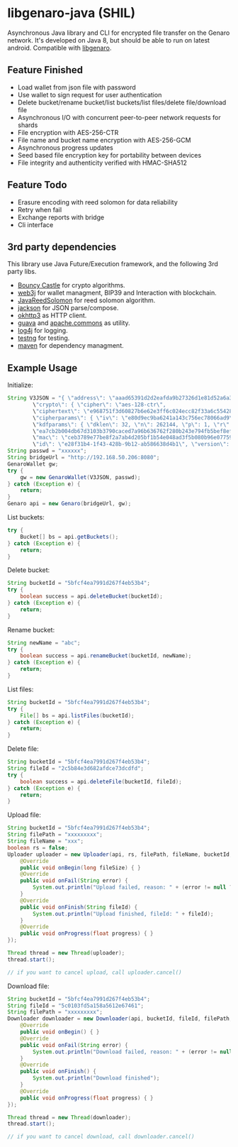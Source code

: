 # libgenaro-java (SHIL)

Asynchronous Java library and CLI for encrypted file transfer on the Genaro network. It's developed on Java 8, but should be able to run on latest android. Compatible with [libgenaro](https://github.com/GenaroNetwork/libgenaro).

## Feature Finished

- Load wallet from json file with password
- Use wallet to sign request for user authentication
- Delete bucket/rename bucket/list buckets/list files/delete file/download file
- Asynchronous I/O with concurrent peer-to-peer network requests for shards
- File encryption with AES-256-CTR
- File name and bucket name encryption with AES-256-GCM
- Asynchronous progress updates
- Seed based file encryption key for portability between devices
- File integrity and authenticity verified with HMAC-SHA512

## Feature Todo

- Erasure encoding with reed solomon for data reliability
- Retry when fail
- Exchange reports with bridge
- Cli interface

## 3rd party dependencies

This library use Java Future/Execution framework, and the following 3rd party libs.

- [Bouncy Castle](https://www.bouncycastle.org/java.html) for crypto algorithms.
- [web3j](https://github.com/web3j/web3j) for wallet managment, BIP39 and Interaction with blockchain.
- [JavaReedSolomon](https://github.com/Backblaze/JavaReedSolomon) for reed solomon algorithm.
- [jackson](https://github.com/FasterXML/jackson) for JSON parse/compose.
- [okhttp3](https://github.com/square/okhttp) as HTTP client.
- [guava](https://github.com/google/guava) and [apache.commons](https://commons.apache.org/) as utility.
- [log4j](https://logging.apache.org/log4j) for logging.
- [testng](https://testng.org/doc/index.html) for testing.
- [maven](https://maven.apache.org/) for dependency managment.

## Example Usage

Initialize:

```java
String V3JSON = "{ \"address\": \"aaad65391d2d2eafda9b27326d1e81d52a6a3dc8\",
        \"crypto\": { \"cipher\": \"aes-128-ctr\",
        \"ciphertext\": \"e968751f3d60827b6e62e3ff6c024ecc82f33a6c55428be33249c83edba444ca\",
        \"cipherparams\": { \"iv\": \"e80d9ec9ba6241a143c756ec78066ad9\" }, \"kdf\": \"scrypt\",
        \"kdfparams\": { \"dklen\": 32, \"n\": 262144, \"p\": 1, \"r\": 8, \"salt\":
        \"ea7cb2b004db67d3103b3790caced7a96b636762f280b243e794fb5bef8ef74b\" },
        \"mac\": \"ceb3789e77be8f2a7ab4d205bf1b54e048ad3f5b080b96e07759de7442e050d2\" },
        \"id\": \"e28f31b4-1f43-428b-9b12-ab586638d4b1\", \"version\": 3 }";
String passwd = "xxxxxx";
String bridgeUrl = "http://192.168.50.206:8080";
GenaroWallet gw;
try {
    gw = new GenaroWallet(V3JSON, passwd);
} catch (Exception e) {
    return;
}
Genaro api = new Genaro(bridgeUrl, gw);
```

List buckets:

```java
try {
    Bucket[] bs = api.getBuckets();
} catch (Exception e) {
    return;
}
```

Delete bucket:

```java
String bucketId = "5bfcf4ea7991d267f4eb53b4";
try {
    boolean success = api.deleteBucket(bucketId);
} catch (Exception e) {
    return;
}
```

Rename bucket:

```java
String newName = "abc";
try {
    boolean success = api.renameBucket(bucketId, newName);
} catch (Exception e) {
    return;
}
```

List files:

```java
String bucketId = "5bfcf4ea7991d267f4eb53b4";
try {
    File[] bs = api.listFiles(bucketId);
} catch (Exception e) {
    return;
}
```

Delete file:

```java
String bucketId = "5bfcf4ea7991d267f4eb53b4";
String fileId = "2c5b84e3d682afdce73dcdfd";
try {
    boolean success = api.deleteFile(bucketId, fileId);
} catch (Exception e) {
    return;
}
```

Upload file:

```java
String bucketId = "5bfcf4ea7991d267f4eb53b4";
String filePath = "xxxxxxxxx";
String fileName = "xxx";
boolean rs = false;
Uploader uploader = new Uploader(api, rs, filePath, fileName, bucketId, new UploadCallback() {
    @Override
    public void onBegin(long fileSize) { }
    @Override
    public void onFail(String error) {
        System.out.println("Upload failed, reason: " + (error != null ? error : "Unknown"));
    }
    @Override
    public void onFinish(String fileId) {
        System.out.println("Upload finished, fileId: " + fileId);
    }
    @Override
    public void onProgress(float progress) { }
});

Thread thread = new Thread(uploader);
thread.start();

// if you want to cancel upload, call uploader.cancel()
```

Download file:

```java
String bucketId = "5bfcf4ea7991d267f4eb53b4";
String fileId = "5c0103fd5a158a5612e67461";
String filePath = "xxxxxxxxx";
Downloader downloader = new Downloader(api, bucketId, fileId, filePath, new DownloadCallback() {
    @Override
    public void onBegin() { }
    @Override
    public void onFail(String error) {
        System.out.println("Download failed, reason: " + (error != null ? error : "Unknown"));
    }
    @Override
    public void onFinish() {
        System.out.println("Download finished");
    }
    @Override
    public void onProgress(float progress) { }
});

Thread thread = new Thread(downloader);
thread.start();

// if you want to cancel download, call downloader.cancel()
```
